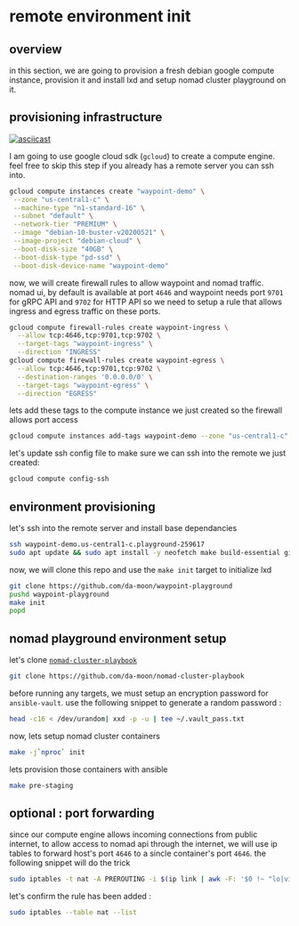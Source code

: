 # remote environment init

## overview

in this section, we are going to provision a fresh debian google compute instance, provision it and install lxd and setup nomad cluster playground on it.

## provisioning infrastructure

[![asciicast](https://asciinema.org/a/KrX3UJtcaeIl4HuLPtLIiRb2G.svg)](https://asciinema.org/a/KrX3UJtcaeIl4HuLPtLIiRb2G)

I am going to use google cloud sdk (`gcloud`) to create a compute engine. feel free to skip this step if you already has a remote server you can ssh into.

```bash
gcloud compute instances create "waypoint-demo" \
 --zone "us-central1-c" \
 --machine-type "n1-standard-16" \
 --subnet "default" \
 --network-tier "PREMIUM" \
 --image "debian-10-buster-v20200521" \
 --image-project "debian-cloud" \
 --boot-disk-size "40GB" \
 --boot-disk-type "pd-ssd" \
 --boot-disk-device-name "waypoint-demo"
```

now, we will create firewall rules to allow waypoint and nomad traffic. nomad ui, by default is available at port `4646` and waypoint needs port `9701` for gRPC API and `9702` for HTTP API so we need to setup a rule that allows ingress and egress traffic on these ports.

```bash
gcloud compute firewall-rules create waypoint-ingress \
  --allow tcp:4646,tcp:9701,tcp:9702 \
  --target-tags "waypoint-ingress" \
  --direction "INGRESS"
gcloud compute firewall-rules create waypoint-egress \
  --allow tcp:4646,tcp:9701,tcp:9702 \
  --destination-ranges '0.0.0.0/0' \
  --target-tags "waypoint-egress" \
  --direction "EGRESS"
```

lets add these tags to the compute instance we just created so the firewall allows port access

```bash
gcloud compute instances add-tags waypoint-demo --zone "us-central1-c" --tags=waypoint-egress,waypoint-ingress
```

let's update ssh config file to make sure we can ssh into the remote we just created:

```bash
gcloud compute config-ssh
```

## environment provisioning 

let's ssh into the remote server and install base dependancies

```bash
ssh waypoint-demo.us-central1-c.playground-259617
sudo apt update && sudo apt install -y neofetch make build-essential git snapd jq sshpass ansible
```

now, we will clone this repo and use the `make init` target to initialize lxd

```bash
git clone https://github.com/da-moon/waypoint-playground
pushd waypoint-playground 
make init
popd
```

## nomad playground environment setup

let's clone [`nomad-cluster-playbook`](https://github.com/da-moon/nomad-cluster-playbook)

```bash
git clone https://github.com/da-moon/nomad-cluster-playbook
```

before running any targets, we must setup an encryption password for `ansible-vault`. use the following snippet to generate a random password :

```bash
head -c16 < /dev/urandom| xxd -p -u | tee ~/.vault_pass.txt
```

now, lets setup nomad cluster containers 

```bash
make -j`nproc` init
```

lets provision those containers with ansible

```bash
make pre-staging
```

## optional : port forwarding

since our compute engine allows incoming connections from public internet, to allow access to nomad api through the internet, we will use ip tables to forward host's port `4646` to a sincle container's port `4646`. the following snippet will do the trick

```bash
sudo iptables -t nat -A PREROUTING -i $(ip link | awk -F: '$0 !~ "lo|vir|wl|lxd|docker|^[^0-9]"{print $2;getline}') -p tcp --dport 4646 -j DNAT --to "$(lxc list --format json | jq -r '.[] | select((.name | contains ("server")) and (.status=="Running")).state.network.eth0.addresses|.[] | select(.family=="inet").address' | head -n 1):4646"
```

let's confirm the rule has been added :

```bash
sudo iptables --table nat --list
```